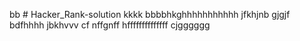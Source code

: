 bb # Hacker_Rank-solution
kkkk
bbbbhkghhhhhhhhhhh
jfkhjnb
gjgjf
bdfhhhh
jbkhvvv cf nffgnff
hffffffffffffff
cjgggggg
